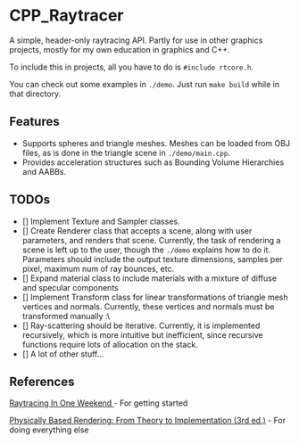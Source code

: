 # CPP_Raytracer

A simple, header-only raytracing API. Partly for use in other graphics projects, mostly for my own education in graphics and C++.

To include this in projects, all you have to do is `#include rtcore.h`.

You can check out some examples in `./demo`. Just run `make build` while in that directory.

## Features

- Supports spheres and triangle meshes. Meshes can be loaded from OBJ files, as is done in the triangle scene in `./demo/main.cpp`.
- Provides acceleration structures such as Bounding Volume Hierarchies and AABBs. 


## TODOs

- [] Implement Texture and Sampler classes.
- [] Create Renderer class that accepts a scene, along with user parameters, and renders that scene. Currently, the task of  rendering a scene is left up to the user, though the `./demo` explains how to do it. Parameters should include the output texture dimensions, samples per pixel, maximum num of ray bounces, etc.
- [] Expand material class to include materials with a mixture of diffuse and specular components
- [] Implement Transform class for linear transformations of triangle mesh vertices and normals. Currently, these vertices and normals must be transformed manually :\
- [] Ray-scattering should be iterative. Currently, it is implemented recursively, which is more intuitive but inefficient, since recursive functions require lots of allocation on the stack.
- [] A lot of other stuff...

## References

[Raytracing In One Weekend ](https://raytracing.github.io/books/RayTracingInOneWeekend.html) 
    - For getting started

[Physically Based Rendering: From Theory to Implementation (3rd ed.)](https://pbr-book.org/)
    - For doing everything else